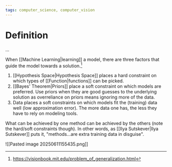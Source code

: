 ```yaml
---
tags: computer_science, computer_vision
---
```


# Definition

...

When [[Machine Learning|learning]] a model, there are three factors that guide the model towards a solution.[^1]

1) [[Hypothesis Space|Hypothesis Space]] places a hard constraint on which types of [[Function|functions]] can be picked.
2) [[Bayes' Theorem|Priors]] place a soft constraint on which models are preferred. Use priors when they are good guesses to the underlying solution as overreliance on priors means ignoring more of the data.
3) Data places a soft constraints on which models fit the (training) data well (low approximation error). The more data one has, the less they have to rely on modeling tools.

What can be achieved by one method can be achieved by the others (note the hard/soft constraints though). In other words, as [[Ilya Sutskever|Ilya Sutskever]] puts it, "methods...are extra training data in disguise".

![[Pasted image 20250611155435.png]]

[^1]: https://visionbook.mit.edu/problem_of_generalization.html